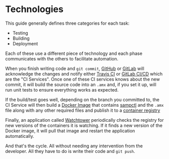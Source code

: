 # Technologies

This guide generally defines three categories for each task:

- Testing
- Building
- Deployment

Each of these use a different piece of technology and each phase communicates
with the others to facilitate automation.

When you finish writing code and `git commit`, [GitHub][0] or [GitLab][1] will
acknowledge the changes and notify either [Travis CI][2] or [GitLab CI/CD][3]
which are the "CI Services". Once one of these CI services knows about the new
commit, it will build the source code into an `.amx` and, if you set it up, will
run unit tests to ensure everything works as expected.

If the build/test goes well, depending on the branch you committed to, the CI
Service will then build a [Docker Image][4] that contains [sampctl][5] and the
`.amx` file along with any other required files and publish it to a [container
registry][6]

Finally, an application called [Watchtower][7] periodically checks the registry
for new versions of the containers it is watching. If it finds a new version of
the Docker image, it will pull that image and restart the application
automatically.

And that's the cycle. All without needing any intervention from the developer.
All they have to do is write their code and `git push`.

[0]: https://github.com
[1]: https://gitlab.com
[2]: https://travis-ci.org
[3]: https://about.gitlab.com/features/gitlab-ci-cd
[4]: https://docs.docker.com/glossary/?term=image
[5]: http://bit.ly/sampctl
[6]: https://docs.docker.com/glossary/?term=registry
[7]: https://github.com/v2tec/watchtower
